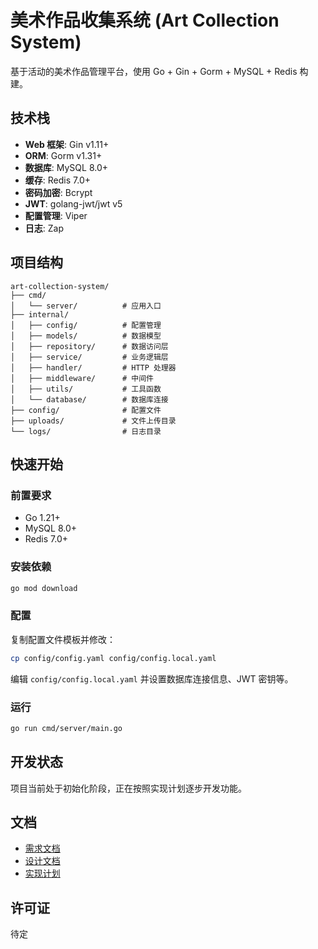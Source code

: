 # 美术作品收集系统 (Art Collection System)

基于活动的美术作品管理平台，使用 Go + Gin + Gorm + MySQL + Redis 构建。

## 技术栈

- **Web 框架**: Gin v1.11+
- **ORM**: Gorm v1.31+
- **数据库**: MySQL 8.0+
- **缓存**: Redis 7.0+
- **密码加密**: Bcrypt
- **JWT**: golang-jwt/jwt v5
- **配置管理**: Viper
- **日志**: Zap

## 项目结构

```
art-collection-system/
├── cmd/
│   └── server/          # 应用入口
├── internal/
│   ├── config/          # 配置管理
│   ├── models/          # 数据模型
│   ├── repository/      # 数据访问层
│   ├── service/         # 业务逻辑层
│   ├── handler/         # HTTP 处理器
│   ├── middleware/      # 中间件
│   ├── utils/           # 工具函数
│   └── database/        # 数据库连接
├── config/              # 配置文件
├── uploads/             # 文件上传目录
└── logs/                # 日志目录
```

## 快速开始

### 前置要求

- Go 1.21+
- MySQL 8.0+
- Redis 7.0+

### 安装依赖

```bash
go mod download
```

### 配置

复制配置文件模板并修改：

```bash
cp config/config.yaml config/config.local.yaml
```

编辑 `config/config.local.yaml` 并设置数据库连接信息、JWT 密钥等。

### 运行

```bash
go run cmd/server/main.go
```

## 开发状态

项目当前处于初始化阶段，正在按照实现计划逐步开发功能。

## 文档

- [需求文档](.kiro/specs/art-collection-system/requirements.md)
- [设计文档](.kiro/specs/art-collection-system/design.md)
- [实现计划](.kiro/specs/art-collection-system/tasks.md)

## 许可证

待定
